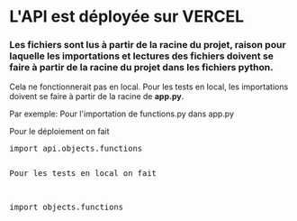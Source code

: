 # L'API est déployée sur VERCEL

<h3>Les fichiers sont lus à partir de la racine du projet, raison pour laquelle les importations et lectures des fichiers doivent se faire à partir de la racine du projet dans les fichiers python.</h3>

<p>Cela ne fonctionnerait pas en local. Pour les tests en local, les importations doivent se faire à partir de la racine de <b>app.py</b>.</p>

<p>Par exemple: Pour l'importation de functions.py dans app.py</p>
<p>Pour le déploiement on fait</p>
<pre>
import api.objects.functions
<pre>
<p>Pour les tests en local on fait</p>
<pre>
import objects.functions
<pre>